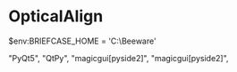 # OpticalAlign

$env:BRIEFCASE_HOME = 'C:\Beeware'

"PyQt5",
"QtPy", 
"magicgui[pyside2]",
"magicgui[pyside2]",
